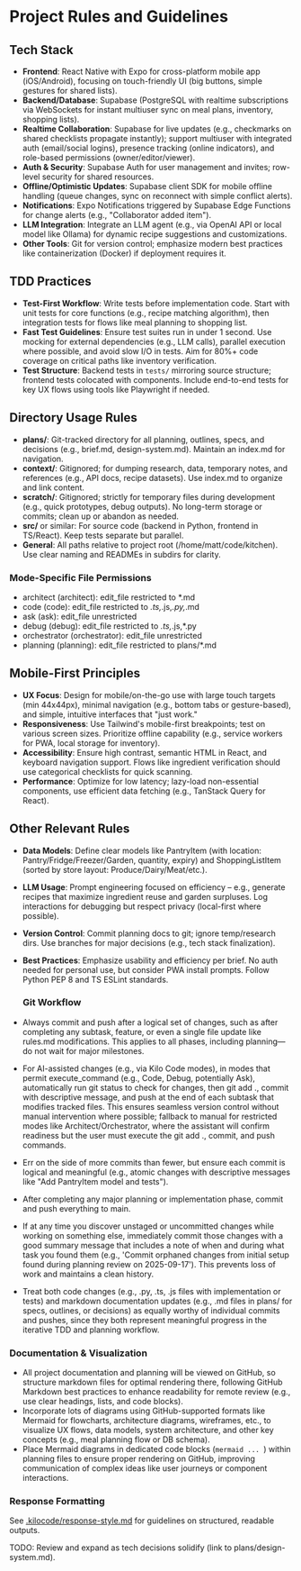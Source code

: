 # Project Rules and Guidelines

## Tech Stack

- **Frontend**: React Native with Expo for cross-platform mobile app (iOS/Android), focusing on touch-friendly UI (big buttons, simple gestures for shared lists).
- **Backend/Database**: Supabase (PostgreSQL with realtime subscriptions via WebSockets for instant multiuser sync on meal plans, inventory, shopping lists).
- **Realtime Collaboration**: Supabase for live updates (e.g., checkmarks on shared checklists propagate instantly); support multiuser with integrated auth (email/social logins), presence tracking (online indicators), and role-based permissions (owner/editor/viewer).
- **Auth & Security**: Supabase Auth for user management and invites; row-level security for shared resources.
- **Offline/Optimistic Updates**: Supabase client SDK for mobile offline handling (queue changes, sync on reconnect with simple conflict alerts).
- **Notifications**: Expo Notifications triggered by Supabase Edge Functions for change alerts (e.g., "Collaborator added item").
- **LLM Integration**: Integrate an LLM agent (e.g., via OpenAI API or local model like Ollama) for dynamic recipe suggestions and customizations.
- **Other Tools**: Git for version control; emphasize modern best practices like containerization (Docker) if deployment requires it.

## TDD Practices
- **Test-First Workflow**: Write tests before implementation code. Start with unit tests for core functions (e.g., recipe matching algorithm), then integration tests for flows like meal planning to shopping list.
- **Fast Test Guidelines**: Ensure test suites run in under 1 second. Use mocking for external dependencies (e.g., LLM calls), parallel execution where possible, and avoid slow I/O in tests. Aim for 80%+ code coverage on critical paths like inventory verification.
- **Test Structure**: Backend tests in `tests/` mirroring source structure; frontend tests colocated with components. Include end-to-end tests for key UX flows using tools like Playwright if needed.

## Directory Usage Rules
- **plans/**: Git-tracked directory for all planning, outlines, specs, and decisions (e.g., brief.md, design-system.md). Maintain an index.md for navigation.
- **context/**: Gitignored; for dumping research, data, temporary notes, and references (e.g., API docs, recipe datasets). Use index.md to organize and link content.
- **scratch/**: Gitignored; strictly for temporary files during development (e.g., quick prototypes, debug outputs). No long-term storage or commits; clean up or abandon as needed.
- **src/** or similar: For source code (backend in Python, frontend in TS/React). Keep tests separate but parallel.
- **General**: All paths relative to project root (/home/matt/code/kitchen). Use clear naming and READMEs in subdirs for clarity.

### Mode-Specific File Permissions
- architect (architect): edit_file restricted to *.md
- code (code): edit_file restricted to *.ts,*.js,*.py,*.md
- ask (ask): edit_file unrestricted
- debug (debug): edit_file restricted to *.ts,*.js,*.py
- orchestrator (orchestrator): edit_file unrestricted
- planning (planning): edit_file restricted to plans/*.md

## Mobile-First Principles
- **UX Focus**: Design for mobile/on-the-go use with large touch targets (min 44x44px), minimal navigation (e.g., bottom tabs or gesture-based), and simple, intuitive interfaces that "just work."
- **Responsiveness**: Use Tailwind's mobile-first breakpoints; test on various screen sizes. Prioritize offline capability (e.g., service workers for PWA, local storage for inventory).
- **Accessibility**: Ensure high contrast, semantic HTML in React, and keyboard navigation support. Flows like ingredient verification should use categorical checklists for quick scanning.
- **Performance**: Optimize for low latency; lazy-load non-essential components, use efficient data fetching (e.g., TanStack Query for React).

## Other Relevant Rules
- **Data Models**: Define clear models like PantryItem (with location: Pantry/Fridge/Freezer/Garden, quantity, expiry) and ShoppingListItem (sorted by store layout: Produce/Dairy/Meat/etc.).
- **LLM Usage**: Prompt engineering focused on efficiency – e.g., generate recipes that maximize ingredient reuse and garden surpluses. Log interactions for debugging but respect privacy (local-first where possible).
- **Version Control**: Commit planning docs to git; ignore temp/research dirs. Use branches for major decisions (e.g., tech stack finalization).
- **Best Practices**: Emphasize usability and efficiency per brief. No auth needed for personal use, but consider PWA install prompts. Follow Python PEP 8 and TS ESLint standards.

  
  ### Git Workflow

- Always commit and push after a logical set of changes, such as after completing any subtask, feature, or even a single file update like rules.md modifications. This applies to all phases, including planning—do not wait for major milestones.
- For AI-assisted changes (e.g., via Kilo Code modes), in modes that permit execute_command (e.g., Code, Debug, potentially Ask), automatically run git status to check for changes, then git add ., commit with descriptive message, and push at the end of each subtask that modifies tracked files. This ensures seamless version control without manual intervention where possible; fallback to manual for restricted modes like Architect/Orchestrator, where the assistant will confirm readiness but the user must execute the git add ., commit, and push commands.
- Err on the side of more commits than fewer, but ensure each commit is logical and meaningful (e.g., atomic changes with descriptive messages like "Add PantryItem model and tests").
- After completing any major planning or implementation phase, commit and push everything to main.
- If at any time you discover unstaged or uncommitted changes while working on something else, immediately commit those changes with a good summary message that includes a note of when and during what task you found them (e.g., 'Commit orphaned changes from initial setup found during planning review on 2025-09-17'). This prevents loss of work and maintains a clean history.
- Treat both code changes (e.g., .py, .ts, .js files with implementation or tests) and markdown documentation updates (e.g., .md files in plans/ for specs, outlines, or decisions) as equally worthy of individual commits and pushes, since they both represent meaningful progress in the iterative TDD and planning workflow.


### Documentation &amp; Visualization
- All project documentation and planning will be viewed on GitHub, so structure markdown files for optimal rendering there, following GitHub Markdown best practices to enhance readability for remote review (e.g., use clear headings, lists, and code blocks).
- Incorporate lots of diagrams using GitHub-supported formats like Mermaid for flowcharts, architecture diagrams, wireframes, etc., to visualize UX flows, data models, system architecture, and other key concepts (e.g., meal planning flow or DB schema).
- Place Mermaid diagrams in dedicated code blocks (```mermaid ... ```) within planning files to ensure proper rendering on GitHub, improving communication of complex ideas like user journeys or component interactions.

### Response Formatting
See [.kilocode/response-style.md](.kilocode/response-style.md) for guidelines on structured, readable outputs.

TODO: Review and expand as tech decisions solidify (link to plans/design-system.md).